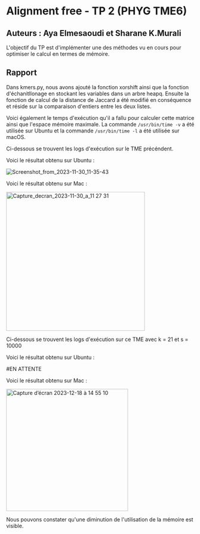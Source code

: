 
# Alignment free - TP 2 (PHYG TME6)

## Auteurs : Aya Elmesaoudi et Sharane K.Murali

L'objectif du TP est d'implémenter une des méthodes vu en cours pour optimiser le calcul en termes de mémoire.

## Rapport

Dans kmers.py, nous avons ajouté la fonction xorshift ainsi que la fonction d'échanitllonage en stockant les variables dans un arbre heapq. Ensuite la fonction de calcul de la distance de Jaccard a été modifié en conséquence et réside sur la comparaison d'entiers entre les deux listes. 

Voici également le temps d'exécution qu'il a fallu pour calculer cette matrice ainsi que l'espace mémoire maximale. La commande ```/usr/bin/time -v``` a été utilisée sur Ubuntu et la commande ```/usr/bin/time -l``` a été utilisée sur macOS.

Ci-dessous se trouvent les logs d'exécution sur le TME précéndent.

Voici le résultat obtenu sur Ubuntu : 

![Screenshot_from_2023-11-30_11-35-43](https://github.com/RaneMura/Master2_BIM-PHYG-TME6/assets/74711674/bcebee1b-f05e-4308-9acc-9e2381537667)

Voici le résultat obtenu sur Mac : 

<img width="371" alt="Capture_decran_2023-11-30_a_11 27 31" src="https://github.com/RaneMura/Master2_BIM-PHYG-TME6/assets/74711674/f7632040-6a06-40f5-be3a-01fa445484b3">


Ci-dessous se trouvent les logs d'exécution sur ce TME avec k = 21 et s = 10000

Voici le résultat obtenu sur Ubuntu : 

#EN ATTENTE

Voici le résultat obtenu sur Mac : 

<img width="326" alt="Capture d’écran 2023-12-18 à 14 55 10" src="https://github.com/RaneMura/Master2_BIM-PHYG-TME6/assets/74711674/621fe72c-0256-4cd0-9b75-f058da48226f">

Nous pouvons constater qu'une diminution de l'utilisation de la mémoire est visible.





